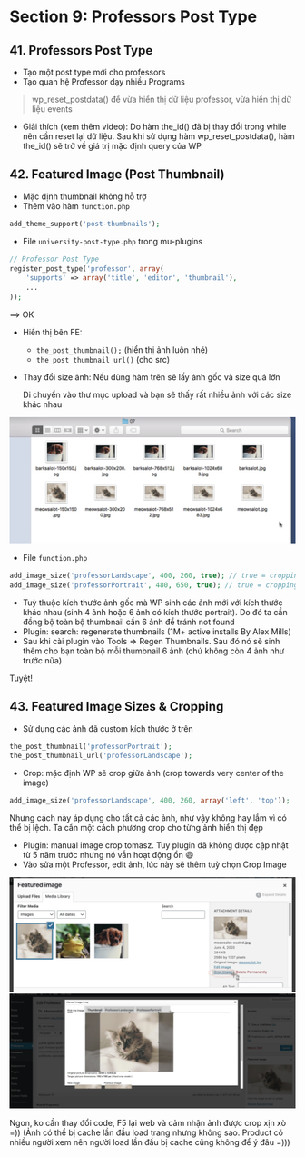 # Section 9: Professors Post Type

## 41. Professors Post Type

- Tạo một post type mới cho professors
- Tạo quan hệ Professor dạy nhiều Programs

> wp_reset_postdata() để vừa hiển thị dữ liệu professor, vừa hiển thị dữ liệu events

- Giải thích (xem thêm video): Do hàm the_id() đã bị thay đổi trong while nên cần reset lại dữ liệu. Sau khi sử dụng hàm wp_reset_postdata(), hàm the_id() sẽ trở về giá trị mặc định query của WP

## 42. Featured Image (Post Thumbnail)
- Mặc định thumbnail không hỗ trợ
- Thêm vào hàm `function.php`
```php
add_theme_support('post-thumbnails');
```
- File `university-post-type.php` trong mu-plugins
```php
// Professor Post Type
register_post_type('professor', array(
    'supports' => array('title', 'editor', 'thumbnail'),
    ...
));
```
==> OK

- Hiển thị bên FE:
    - `the_post_thumbnail();` (hiển thị ảnh luôn nhé)
    - `the_post_thumbnail_url()` (cho src)

- Thay đổi size ảnh: Nếu dùng hàm trên sẽ lấy ảnh gốc và size quá lớn

    Di chuyển vào thư mục upload và bạn sẽ thấy rất nhiều ảnh với các size khác nhau

![alt text](../images/Screen%20Shot%202022-02-16%20at%2021.43.50.png)

- File `function.php`
```php
add_image_size('professorLandscape', 400, 260, true); // true = cropping
add_image_size('professorPortrait', 480, 650, true); // true = cropping
```

- Tuỳ thuộc kích thước ảnh gốc mà WP sinh các ảnh mới với kích thước khác nhau (sinh 4 ảnh hoặc 6 ảnh có kích thước portrait). Do đó ta cần đồng bộ toàn bộ thumbnail cần 6 ảnh để tránh not found
- Plugin: search: regenerate thumbnails (1M+ active installs By Alex Mills)
- Sau khi cài plugin vào Tools => Regen Thumbnails. Sau đó nó sẽ sinh thêm cho bạn toàn bộ mỗi thumbnail 6 ảnh (chứ không còn 4 ảnh như trước nữa)

Tuyệt!

## 43. Featured Image Sizes & Cropping
- Sử dụng các ảnh đã custom kích thước ở trên
```php
the_post_thumbnail('professorPortrait');
the_post_thumbnail_url('professorLandscape');
```
- Crop: mặc định WP sẽ crop giữa ảnh (crop towards very center of the image)
```php
add_image_size('professorLandscape', 400, 260, array('left', 'top'));
```

Nhưng cách này áp dụng cho tất cả các ảnh, như vậy không hay lắm vì có thể bị lệch. Ta cần một cách phương crop cho từng ảnh hiển thị đẹp

- Plugin: manual image crop tomasz. Tuy plugin đã không được cập nhật từ 5 năm trước nhưng nó vẫn hoạt động ổn 😄
- Vào sửa một Professor, edit ảnh, lúc này sẽ thêm tuỳ chọn Crop Image

![alt text](../images/Screen%20Shot%202022-02-16%20at%2022.03.03.png)
![alt text](../images/Screen%20Shot%202022-02-16%20at%2022.07.09.png)

Ngon, ko cần thay đổi code, F5 lại web và cảm nhận ảnh được crop xịn xò =)) (Ảnh có thể bị cache lần đầu load trang nhưng không sao. Product có nhiều người xem nên người load lần đầu bị cache cũng không để ý đâu =)))
